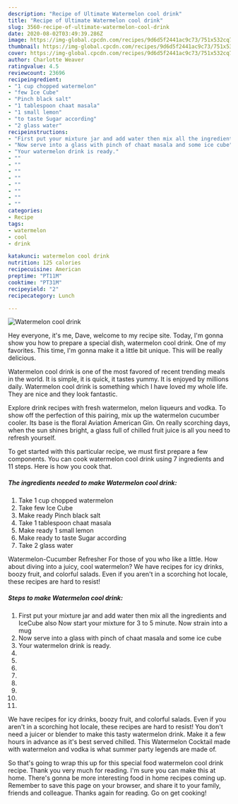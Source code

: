 ```yaml
---
description: "Recipe of Ultimate Watermelon cool drink"
title: "Recipe of Ultimate Watermelon cool drink"
slug: 3560-recipe-of-ultimate-watermelon-cool-drink
date: 2020-08-02T03:49:39.286Z
image: https://img-global.cpcdn.com/recipes/9d6d5f2441ac9c73/751x532cq70/watermelon-cool-drink-recipe-main-photo.jpg
thumbnail: https://img-global.cpcdn.com/recipes/9d6d5f2441ac9c73/751x532cq70/watermelon-cool-drink-recipe-main-photo.jpg
cover: https://img-global.cpcdn.com/recipes/9d6d5f2441ac9c73/751x532cq70/watermelon-cool-drink-recipe-main-photo.jpg
author: Charlotte Weaver
ratingvalue: 4.5
reviewcount: 23696
recipeingredient:
- "1 cup chopped watermelon"
- "few Ice Cube"
- "Pinch black salt"
- "1 tablespoon chaat masala"
- "1 small lemon"
- "to taste Sugar according"
- "2 glass water"
recipeinstructions:
- "First put your mixture jar and add water then mix all the ingredients and IceCube also Now start your mixture for 3 to 5 minute. Now strain into a mug"
- "Now serve into a glass with pinch of chaat masala and some ice cube"
- "Your watermelon drink is ready."
- ""
- ""
- ""
- ""
- ""
- ""
- ""
- ""
categories:
- Recipe
tags:
- watermelon
- cool
- drink

katakunci: watermelon cool drink 
nutrition: 125 calories
recipecuisine: American
preptime: "PT11M"
cooktime: "PT31M"
recipeyield: "2"
recipecategory: Lunch

---
```



![Watermelon cool drink](https://img-global.cpcdn.com/recipes/9d6d5f2441ac9c73/751x532cq70/watermelon-cool-drink-recipe-main-photo.jpg)

Hey everyone, it's me, Dave, welcome to my recipe site. Today, I'm gonna show you how to prepare a special dish, watermelon cool drink. One of my favorites. This time, I'm gonna make it a little bit unique. This will be really delicious.

Watermelon cool drink is one of the most favored of recent trending meals in the world. It is simple, it is quick, it tastes yummy. It is enjoyed by millions daily. Watermelon cool drink is something which I have loved my whole life. They are nice and they look fantastic.

Explore drink recipes with fresh watermelon, melon liqueurs and vodka. To show off the perfection of this pairing, mix up the watermelon cucumber cooler. Its base is the floral Aviation American Gin. On really scorching days, when the sun shines bright, a glass full of chilled fruit juice is all you need to refresh yourself.


To get started with this particular recipe, we must first prepare a few components. You can cook watermelon cool drink using 7 ingredients and 11 steps. Here is how you cook that.

<!--inarticleads1-->

##### The ingredients needed to make Watermelon cool drink:

1. Take 1 cup chopped watermelon
1. Take few Ice Cube
1. Make ready Pinch black salt
1. Take 1 tablespoon chaat masala
1. Make ready 1 small lemon
1. Make ready to taste Sugar according
1. Take 2 glass water


Watermelon-Cucumber Refresher For those of you who like a little. How about diving into a juicy, cool watermelon? We have recipes for icy drinks, boozy fruit, and colorful salads. Even if you aren&#39;t in a scorching hot locale, these recipes are hard to resist! 

<!--inarticleads2-->

##### Steps to make Watermelon cool drink:

1. First put your mixture jar and add water then mix all the ingredients and IceCube also Now start your mixture for 3 to 5 minute. Now strain into a mug
1. Now serve into a glass with pinch of chaat masala and some ice cube
1. Your watermelon drink is ready.
1. 
1. 
1. 
1. 
1. 
1. 
1. 
1. 


We have recipes for icy drinks, boozy fruit, and colorful salads. Even if you aren&#39;t in a scorching hot locale, these recipes are hard to resist! You don&#39;t need a juicer or blender to make this tasty watermelon drink. Make it a few hours in advance as it&#39;s best served chilled. This Watermelon Cocktail made with watermelon and vodka is what summer party legends are made of. 

So that's going to wrap this up for this special food watermelon cool drink recipe. Thank you very much for reading. I'm sure you can make this at home. There's gonna be more interesting food in home recipes coming up. Remember to save this page on your browser, and share it to your family, friends and colleague. Thanks again for reading. Go on get cooking!

